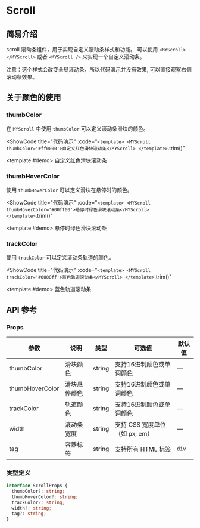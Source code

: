# Scroll
## 简易介绍
scroll 滚动条组件，用于实现自定义滚动条样式和功能。
可以使用 `<MYScroll></MYScroll>` 或者 `<MYScroll />` 来实现一个自定义滚动条。

注意：这个样式会改变全局滚动条，所以代码演示并没有效果, 可以直接观察右侧滚动条效果。

## 关于颜色的使用
### thumbColor
在 `MYScroll` 中使用 `thumbColor` 可以定义滚动条滑块的颜色。

<ShowCode
  title="代码演示"
  :code="`
<template>
  <MYScroll thumbColor='#ff0000'>自定义红色滑块滚动条</MYScroll>
</template>
  `.trim()"
>
  <template #demo>
      <MYScroll thumbColor="#ff0000">自定义红色滑块滚动条</MYScroll>
  </template>
</ShowCode>

### thumbHoverColor
使用 `thumbHoverColor` 可以定义滑块在悬停时的颜色。

<ShowCode
  title="代码演示"
  :code="`
<template>
  <MYScroll thumbHoverColor='#00ff00'>悬停时绿色滑块滚动条</MYScroll>
</template>
  `.trim()"
>
  <template #demo>
      <MYScroll thumbHoverColor="#00ff00">悬停时绿色滑块滚动条</MYScroll>
  </template>
</ShowCode>

### trackColor
使用 `trackColor` 可以定义滚动条轨道的颜色。

<ShowCode
  title="代码演示"
  :code="`
<template>
  <MYScroll trackColor='#0000ff'>蓝色轨道滚动条</MYScroll>
</template>
  `.trim()"
>
  <template #demo>
      <MYScroll trackColor="#0000ff">蓝色轨道滚动条</MYScroll>
  </template>
</ShowCode>

## API 参考

### Props

| 参数            | 说明                 | 类型     | 可选值                              | 默认值  |
|----------------|---------------------|---------|-----------------------------------|--------|
| thumbColor     | 滑块颜色             | string  | 支持16进制颜色或单词颜色           | —      |
| thumbHoverColor| 滑块悬停颜色         | string  | 支持16进制颜色或单词颜色           | —      |
| trackColor     | 轨道颜色             | string  | 支持16进制颜色或单词颜色           | —      |
| width          | 滚动条宽度           | string  | 支持 CSS 宽度单位（如 px, em）     | —      |
| tag            | 容器标签             | string  | 支持所有 HTML 标签                 | `div`  |

### 类型定义

```typescript
interface ScrollProps {
  thumbColor?: string;
  thumbHoverColor?: string;
  trackColor?: string;
  width?: string;
  tag?: string;
}
```
<script setup>
import MYScroll from '../../packages/components/scroll/src/scroll.vue'
</script>
